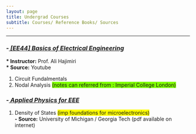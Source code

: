 ```yaml
---
layout: page
title: Undergrad Courses
subtitle: Courses/ Reference Books/ Sources
---
```



-----------

### -<EM><U> [EE44] Basics of Electrical Engineering </U></EM>
<b> * Instructor:</b> Prof. Ali Hajimiri <br> <b> * Source:</b> Youtube 
1. Circuit Fundalmentals
2. Nodal Analysis <span style="background-color: #7FFF00"> (notes can referred from : Imperial College London) </span>

### -<EM><U> Applied Physics for EEE </U></EM>

1. Density of States <span style="background-color: #FFFF00"> (imp foundations for microelectronics)</span>
   <br> <b> - Source:</b> University of Michigan / Georgia Tech  (pdf available on internet)



